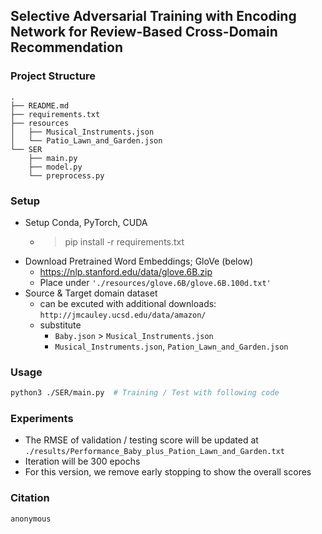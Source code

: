 ## Selective Adversarial Training with Encoding Network for Review-Based Cross-Domain Recommendation

### Project Structure

```
.
├── README.md
├── requirements.txt
├── resources
│   ├── Musical_Instruments.json
│   └── Patio_Lawn_and_Garden.json
└── SER
    ├── main.py
    ├── model.py
    └── preprocess.py
```

### Setup

- Setup Conda, PyTorch, CUDA
  - > pip install -r requirements.txt
- Download Pretrained Word Embeddings; GloVe (below)
  - https://nlp.stanford.edu/data/glove.6B.zip
  - Place under `'./resources/glove.6B/glove.6B.100d.txt'`
- Source & Target domain dataset
  - can be excuted with additional downloads: `http://jmcauley.ucsd.edu/data/amazon/`
  - substitute
    - `Baby.json` > `Musical_Instruments.json`
    - `Musical_Instruments.json`, `Pation_Lawn_and_Garden.json`

### Usage

```bash
python3 ./SER/main.py  # Training / Test with following code
```

### Experiments

- The RMSE of validation / testing score will be updated at `./results/Performance_Baby_plus_Pation_Lawn_and_Garden.txt`
- Iteration will be 300 epochs
- For this version, we remove early stopping to show the overall scores

### Citation

```
anonymous
```
